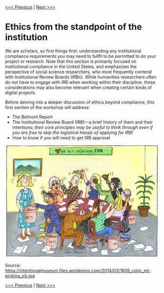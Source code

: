 [<<< Previous](introduction.md) | [Next >>>](belmont.md)

# Ethics from the standpoint of the institution

We are scholars, so first things first: understanding any institutional compliance requirements you may need to fullfil to be permitted to do your project or research. Note that this section is primarily focused on institutional compliance in the United States, and emphasizes the perspective of social science researchers, who most frequently contend with Institutional Review Boards (IRBs). While humanities researchers often do not have to engage with IRB when working within their discipline, these considerations may also become relevant when creating certain kinds of digital projects.

Before delving into a deeper discussion of ethics beyond compliance, this first section of the workshop will address:

- The Belmont Report
- The Institutional Review Board (IRB)—a brief history of them and their intentions; *their core principles may be useful to think through even if you are free to skip the logistical hassle of applying for IRB!*
- How to know if you will need to get IRB approval  

![a man in a lab coat pointing to his watch and saying "the IRB was taking too long so I did it without approval!" and then a super-hero dog with its arms in the air exclaiming "wrong! you can't bypass the IRB!"](../images/1609_color_nit-picking_irb.jpg)

Source: https://intentionalmuseum.files.wordpress.com/2014/03/1609_color_nit-picking_irb.jpg

[<<< Previous](introduction.md) | [Next >>>](belmont.md)
